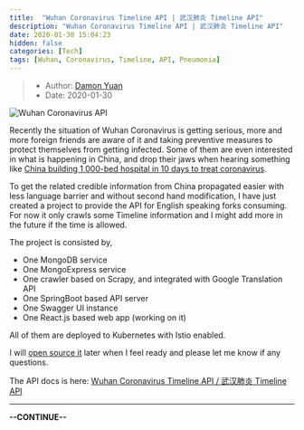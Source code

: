 ```yaml
---
title:  "Wuhan Coronavirus Timeline API | 武汉肺炎 Timeline API"
description: "Wuhan Coronavirus Timeline API | 武汉肺炎 Timeline API"
date: 2020-01-30 15:04:23
hidden: false
categories: [Tech]
tags: [Wuhan, Coronavirus, Timeline, API, Pneumonia]
---
```


> * Author: [Damon Yuan](https://www.damonyuan.com)
> * Date: 2020-01-30

![Wuhan Coronavirus API]({{site.url}}/images/2020-01-31-wuhan-coronavirus-timeline-api/wuhan-coronavirus-api-istio.png "Wuhan Coronavirus API")

Recently the situation of Wuhan Coronavirus is getting serious, more and more foreign friends are aware of it and taking preventive measures to protect themselves from getting infected. Some of them are even interested in what is happening in China, and drop their jaws when hearing something like [China building 1,000-bed hospital in 10 days to treat coronavirus](https://www.dezeen.com/2020/01/27/china-wuhan-huoshenshan-hospital-coronavirus/). 

To get the related credible information from China propagated easier with less language barrier and without second hand modification, I have just created a project to provide the API for English speaking forks consuming. For now it only crawls some Timeline information and I might add more in the future if the time is allowed.

The project is consisted by,

- One MongoDB service
- One MongoExpress service
- One crawler based on Scrapy, and integrated with Google Translation API
- One SpringBoot based API server
- One Swagger UI instance
- One React.js based web app (working on it)

All of them are deployed to Kubernetes with Istio enabled. 

I will [open source it](https://github.com/damonYuan/ncov-api-k8s) later when I feel ready and please let me know if any questions.

The API docs is here: [Wuhan Coronavirus Timeline API / 武汉肺炎 Timeline API](https://wuhanapi.damonyuan.com/)

---

__--CONTINUE--__
